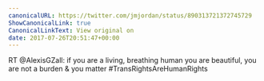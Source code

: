 ```yaml
---
canonicalURL: https://twitter.com/jmjordan/status/890313721372745729
ShowCanonicalLink: true
CanonicalLinkText: View original on
date: 2017-07-26T20:51:47+00:00
---
```

RT @AlexisGZall: if you are a living, breathing human you are beautiful, you are not a burden &amp; you matter #TransRightsAreHumanRights